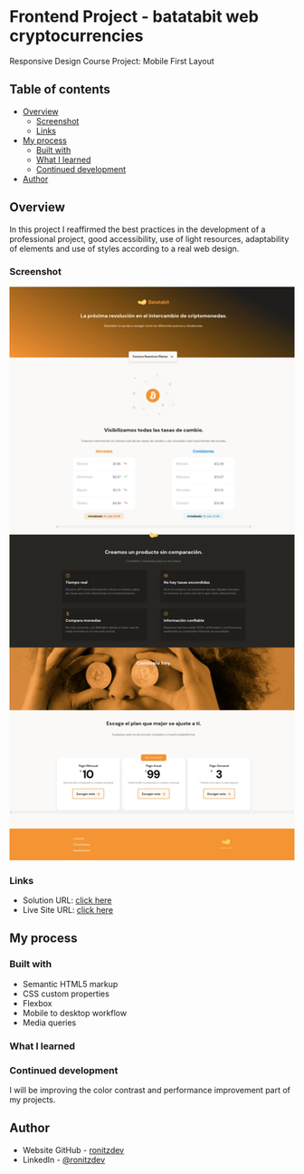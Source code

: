 # Frontend Project - batatabit web cryptocurrencies

Responsive Design Course Project: Mobile First Layout

## Table of contents

- [Overview](#overview)
  - [Screenshot](#screenshot)
  - [Links](#links)
- [My process](#my-process)
  - [Built with](#built-with)
  - [What I learned](#what-i-learned)
  - [Continued development](#continued-development)
- [Author](#author)

## Overview

In this project I reaffirmed the best practices in the development of a professional project, good accessibility, use of light resources, adaptability of elements and use of styles according to a real web design.

### Screenshot

![Screenshoot Desktop](./screenshoots/desktop.webp)

### Links

- Solution URL: [click here](https://github.com/ronitzdev/bata-bit)
- Live Site URL: [click here](https://batatabit-ronitzdev.netlify.app/)

## My process

### Built with

- Semantic HTML5 markup
- CSS custom properties
- Flexbox
- Mobile to desktop workflow
- Media queries

### What I learned

### Continued development

I will be improving the color contrast and performance improvement part of my projects.

## Author

- Website GitHub - [ronitzdev](https://github.com/ronitzdev)
- LinkedIn - [@ronitzdev](https://www.linkedin.com/in/ronitzdev/)
